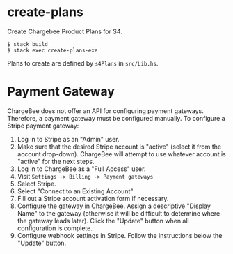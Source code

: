# create-plans

Create Chargebee Product Plans for S4.

    $ stack build
    $ stack exec create-plans-exe

Plans to create are defined by `s4Plans` in `src/Lib.hs`.

# Payment Gateway

ChargeBee does not offer an API for configuring payment gateways.
Therefore, a payment gateway must be configured manually.
To configure a Stripe payment gateway:

1. Log in to Stripe as an "Admin" user.
2. Make sure that the desired Stripe account is "active"
   (select it from the account drop-down).
   ChargeBee will attempt to use whatever account is "active" for the next steps.
3. Log in to ChargeBee as a "Full Access" user.
4. Visit `Settings -> Billing -> Payment gateways`
5. Select Stripe.
6. Select "Connect to an Existing Account"
7. Fill out a Stripe account activation form if necessary.
8. Configure the gateway in ChargeBee.
   Assign a descriptive "Display Name" to the gateway
   (otherwise it will be difficult to determine where the gateway leads later).
   Click the "Update" button when all configuration is complete.
9. Configure webhook settings in Stripe.
   Follow the instructions below the "Update" button.

